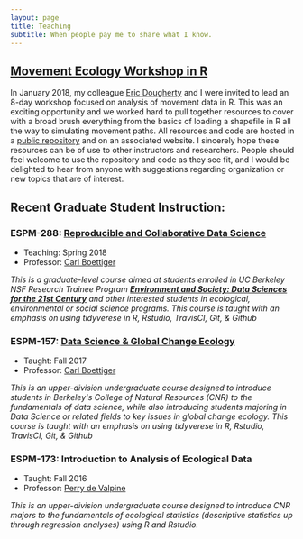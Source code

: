 ```yaml
---
layout: page
title: Teaching
subtitle: When people pay me to share what I know. 
---
```


## [Movement Ecology Workshop in R](http://dpseidel.github.io/MovEco-R-Workshop)

In January 2018, my colleague [Eric Dougherty](https://ourenvironment.berkeley.edu/people/eric-dougherty) and I were invited to lead an 8-day workshop focused on
analysis of movement data in R. This was an exciting opportunity and we worked hard to pull together resources to cover with a broad brush everything from the basics of loading a
shapefile in R all the way to simulating movement paths. All resources and code are hosted in a [public repository](https://github.com/dpseidel/MovEco-R-Workshop) 
and on an associated website. I sincerely hope these resources can be of use to other instructors and researchers. People should feel welcome to use the repository and code 
as they see fit, and I would be delighted to hear from anyone with suggestions regarding organization or new topics that are of interest. 


## Recent Graduate Student Instruction:
### ESPM-288: [Reproducible and Collaborative Data Science](https://espm-288.carlboettiger.info)

- Teaching: Spring 2018
- Professor: [Carl Boettiger](https://www.twitter.com/cboettig)

_This is a graduate-level course aimed at students enrolled in UC Berkeley
NSF Research Trainee Program [**Environment and Society: Data Sciences
for the 21st Century**](http://ds421.berkeley.edu) and other interested
students in ecological, environmental or social science programs. This course is taught with an 
emphasis on using tidyverese in R, Rstudio, TravisCI, Git, & Github_

### ESPM-157: [Data Science & Global Change Ecology](https://espm-157.carlboettiger.info/) 

- Taught: Fall 2017
- Professor: [Carl Boettiger](https://www.twitter.com/cboettig)

_This is an upper-division undergraduate course designed to introduce students in 
Berkeley's College of Natural Resources (CNR) to the fundamentals
of data science, while also introducing students majoring in Data Science or related fields to key issues
in global change ecology. This course is taught with an emphasis on using tidyverese in R, Rstudio, TravisCI, Git, & Github_

### ESPM-173: Introduction to Analysis of Ecological Data

- Taught: Fall 2016
- Professor: [Perry de Valpine](https://nature.berkeley.edu/~pdevalpine/)

_This is an upper-division undergraduate course designed to introduce CNR majors to the fundamentals
of ecological statistics (descriptive statistics up through regression analyses) using R and Rstudio._
